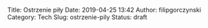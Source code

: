 Title: Ostrzenie piły
Date: 2019-04-25 13:42
Author: filipgorczynski
Category: Tech
Slug: ostrzenie-pily
Status: draft


